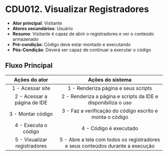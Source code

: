 # CDU012. Visualizar Registradores

- **Ator principal**: Visitante
- **Atores secundários**: Usuário 
- **Resumo**: Visitante é capaz de abrir o registradores e ver o conteúdo armazenado
- **Pré-condição**: Código deve estar montado e executando
- **Pós-Condição**: Deverá ser capaz de continuar a executar o código

## Fluxo Principal
| Ações do ator | Ações do sistema |
| :-----------------: | :-----------------: | 
| 1 - Acessar site | 1 - Renderiza página e seus scripts |  
| 2 - Acessar a página de IDE | 2 - Renderiza a página e scripts da IDE e disponibiliza o uso | 
| 3 - Montar código | 3 - Faz a verificação do código escrito e monta o código | 
| 4 - Executa o código | 4 - Código é executado |
| 5 - Visualizar registradores | 5 - Abre a tela com todos os registradores e seus conteúdos durante a execução|
